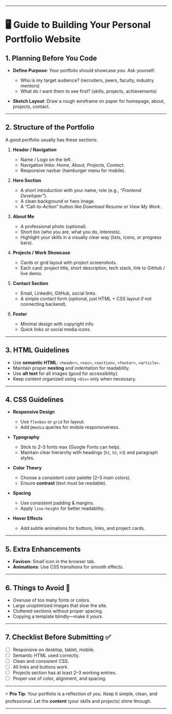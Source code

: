 
---

# 🖥️ Guide to Building Your Personal Portfolio Website

## 1. Planning Before You Code

* **Define Purpose**: Your portfolio should showcase *you*. Ask yourself:

  * Who is my target audience? (recruiters, peers, faculty, industry mentors)
  * What do I want them to see first? (skills, projects, achievements)
* **Sketch Layout**: Draw a rough wireframe on paper for homepage, about, projects, contact.

---

## 2. Structure of the Portfolio

A good portfolio usually has these sections:

1. **Header / Navigation**

   * Name / Logo on the left.
   * Navigation links: *Home, About, Projects, Contact*.
   * Responsive navbar (hamburger menu for mobile).

2. **Hero Section**

   * A short introduction with your name, role (e.g., *“Frontend Developer”*).
   * A clean background or hero image.
   * A “Call-to-Action” button like *Download Resume* or *View My Work*.

3. **About Me**

   * A professional photo (optional).
   * Short bio (who you are, what you do, interests).
   * Highlight your skills in a visually clear way (lists, icons, or progress bars).

4. **Projects / Work Showcase**

   * Cards or grid layout with project screenshots.
   * Each card: project title, short description, tech stack, link to GitHub / live demo.

5. **Contact Section**

   * Email, LinkedIn, GitHub, social links.
   * A simple contact form (optional, just HTML + CSS layout if not connecting backend).

6. **Footer**

   * Minimal design with copyright info.
   * Quick links or social media icons.

---

## 3. HTML Guidelines

* Use **semantic HTML**: `<header>`, `<nav>`, `<section>`, `<footer>`, `<article>`.
* Maintain proper **nesting** and indentation for readability.
* Use **alt text** for all images (good for accessibility).
* Keep content organized using `<div>` only when necessary.

---

## 4. CSS Guidelines

* **Responsive Design**

  * Use `flexbox` or `grid` for layout.
  * Add `@media` queries for mobile responsiveness.
* **Typography**

  * Stick to 2–3 fonts max (Google Fonts can help).
  * Maintain clear hierarchy with headings (`h1`, `h2`, `h3`) and paragraph styles.
* **Color Theory**

  * Choose a consistent color palette (2–3 main colors).
  * Ensure **contrast** (text must be readable).
* **Spacing**

  * Use consistent padding & margins.
  * Apply `line-height` for better readability.
* **Hover Effects**

  * Add subtle animations for buttons, links, and project cards.

---

## 5. Extra Enhancements

* **Favicon**: Small icon in the browser tab.
* **Animations**: Use CSS transitions for smooth effects.


---

## 6. Things to Avoid 🚫

* Overuse of too many fonts or colors.
* Large unoptimized images that slow the site.
* Cluttered sections without proper spacing.
* Copying a template blindly—make it *yours*.

---

## 7. Checklist Before Submitting ✅

* [ ] Responsive on desktop, tablet, mobile.
* [ ] Semantic HTML used correctly.
* [ ] Clean and consistent CSS.
* [ ] All links and buttons work.
* [ ] Projects section has at least 2–3 working entries.
* [ ] Proper use of color, alignment, and spacing.

---

⚡ **Pro Tip**: Your portfolio is a reflection of *you*. Keep it simple, clean, and professional. Let the **content** (your skills and projects) shine through.

---

